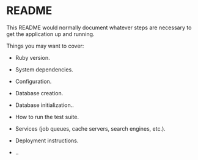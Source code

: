 # README

This README would normally document whatever steps are necessary to get the
application up and running.

Things you may want to cover:

* Ruby version.

* System dependencies.

* Configuration.

* Database creation.

* Database initialization..

* How to run the test suite.

* Services (job queues, cache servers, search engines, etc.).

* Deployment instructions.

* ..
